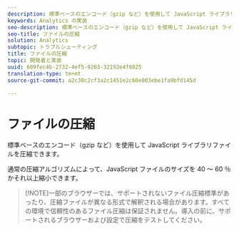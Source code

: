 ```yaml
---
description: 標準ベースのエンコード（gzip など）を使用して JavaScript ライブラリファイルを圧縮できます。
keywords: Analytics の実装
seo-description: 標準ベースのエンコード（gzip など）を使用して JavaScript ライブラリファイルを圧縮できます。
seo-title: ファイルの圧縮
solution: Analytics
subtopic: トラブルシューティング
title: ファイルの圧縮
topic: 開発者と実装
uuid: 609fec4b-2732-4ef5-9263-32192e4f0825
translation-type: tm+mt
source-git-commit: a2c38c2cf3a2c1451e2c60e003ebe1fa9bfd145d

---
```



# ファイルの圧縮

標準ベースのエンコード（gzip など）を使用して JavaScript ライブラリファイルを圧縮できます。

通常の圧縮アルゴリズムによって、JavaScript ファイルのサイズを 40 ～ 60 ％かそれ以上縮小できます。

> [!NOTE]一部のブラウザーでは、サポートされないファイル圧縮標準があったり、圧縮ファイルが異なる形式で解釈される場合があります。すべての環境で信頼性のあるファイル圧縮は保証されません。導入の前に、サポートされるブラウザーおよび設定で圧縮をテストしてください。


